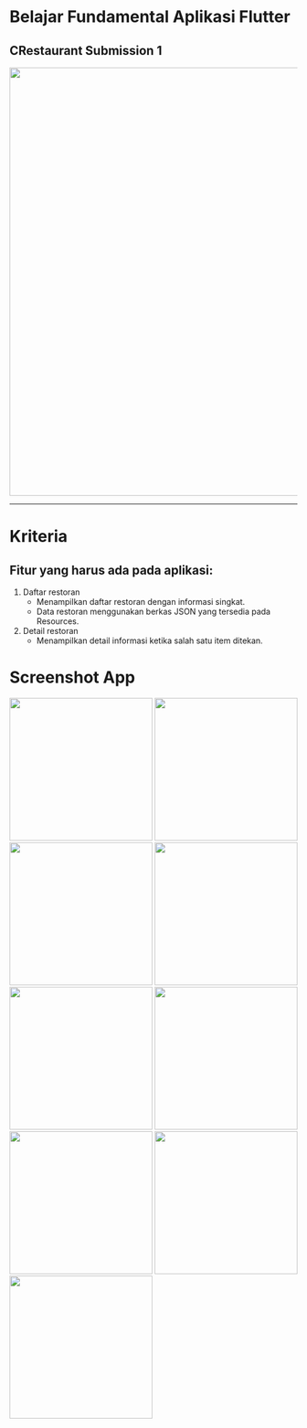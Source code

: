 # Belajar Fundamental Aplikasi Flutter

## CRestaurant Submission 1

<img src="asset_git/Review_dicoding.png" width="750px"/>

<hr/>

# Kriteria
## Fitur yang harus ada pada aplikasi:

1. Daftar restoran
    - Menampilkan daftar restoran dengan informasi singkat.
    - Data restoran menggunakan berkas JSON yang tersedia pada Resources.
2. Detail restoran
    - Menampilkan detail informasi ketika salah satu item ditekan.
# Screenshot App

<div>
    <img src="asset_git/01.jpg" width="250px"/>
    <img src="asset_git/02.jpg" width="250px"/>
    <img src="asset_git/03.jpg" width="250px"/>
    <img src="asset_git/04.jpg" width="250px"/>
    <img src="asset_git/05.jpg" width="250px"/>
    <img src="asset_git/06.jpg" width="250px"/>
    <img src="asset_git/07.jpg" width="250px"/>
    <img src="asset_git/08.jpg" width="250px"/>
    <img src="asset_git/09.jpg" width="250px"/>
</div>
